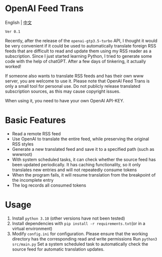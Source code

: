 # OpenAI Feed Trans

English | <a href="README.zh_CN.md">中文</a>

`Ver 0.1`

Recently, after the release of the `openai-gtp3.5-turbo` API, I thought it would be very convenient if it could be used to automatically translate foreign RSS feeds that are difficult to read and update them using my RSS reader as a subscription. Since I just started learning Python, I tried to generate some code with the help of chatGPT. After a few days of tinkering, it actually worked!

If someone also wants to translate RSS feeds and has their own www server, you are welcome to use it. Please note that OpenAI Feed Trans is only a small tool for personal use. Do not publicly release translated subscription sources, as this may cause copyright issues.

When using it, you need to have your own OpenAI API-KEY.

# Basic Features

- Read a remote RSS feed
- Use OpenAI to translate the entire feed, while preserving the original RSS styles
- Generate a new translated feed and save it to a specified path (such as wwwroot)
- With system scheduled tasks, it can check whether the source feed has been updated periodically. It has caching functionality, so it only translates new entries and will not repeatedly consume tokens
- When the program fails, it will resume translation from the breakpoint of the incomplete entry
- The log records all consumed tokens

# Usage

1. Install `python 3.10` (other versions have not been tested)
2. Install dependencies with `pip install -r requirements.txt`(or in a virtual environment)
3. Modify `config.ini` for configuration. Please ensure that the working directory has the corresponding read and write permissions
Run `python3 src/main.py`
Set a system scheduled task to automatically check the source feed for automatic translation updates.
